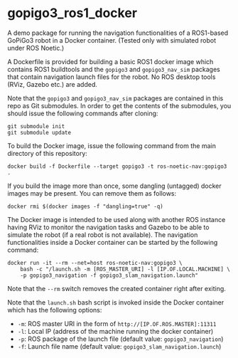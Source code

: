 # gopigo3_ros1_docker

A demo package for running the navigation functionalities of a ROS1-based GoPiGo3 robot in a Docker container. (Tested only with simulated robot under ROS Noetic.)

A Dockerfile is provided for building a basic ROS1 docker image which contains ROS1 buildtools and the `gopigo3` and `gopigo3_nav_sim` packages that contain navigation launch files for the robot. No ROS desktop tools (RViz, Gazebo etc.) are added.

Note that the `gopigo3` and `gopigo3_nav_sim` packages are contained in this repo as Git submodules. In order to get the contents of the submodules, you should issue the following commands after cloning:

```
git submodule init
git submodule update
```

To build the Docker image, issue the following command from the main directory of this repository:
```
docker build -f Dockerfile --target gopigo3 -t ros-noetic-nav:gopigo3 .
```

If you build the image more than once, some dangling (untagged) docker images may be present. You can remove them as follows:
```
docker rmi $(docker images -f "dangling=true" -q)
```

The Docker image is intended to be used along with another ROS instance having RViz to monitor the navigation tasks and Gazebo to be able to simulate the robot (if a real robot is not available). The navigation functionalities inside a Docker container can be started by the following command:
```
docker run -it --rm --net=host ros-noetic-nav:gopigo3 \
    bash -c "/launch.sh -m [ROS_MASTER_URI] -l [IP.OF.LOCAL.MACHINE] \
    -p gopigo3_navigation -f gopigo3_slam_navigation.launch"
``` 
Note that the `--rm` switch removes the created container right after exiting.

Note that the `launch.sh` bash script is invoked inside the Docker container which has the following options:
- `-m`: ROS master URI in the form of `http://[IP.OF.ROS.MASTER]:11311`
- `-l`: Local IP (address of the machine running the docker container)
- `-p`: ROS package of the launch file (default value: `gopigo3_navigation`)
- `-f`: Launch file name (default value: `gopigo3_slam_navigation.launch`)
